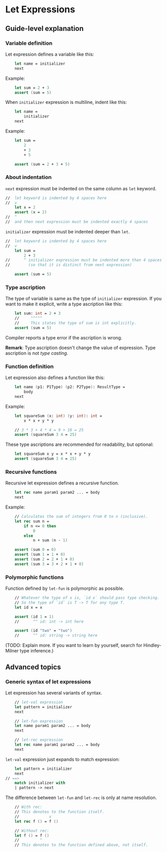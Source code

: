 # Let Expressions

## Guide-level explanation

### Variable definition

Let expression defines a variable like this:

```fsharp
    let name = initializer
    next
```

Example:

```fsharp
    let sum = 2 + 3
    assert (sum = 5)
```

When `initializer` expression is multiline, indent like this:

```fsharp
    let name =
        initializer
    next
```

Example:

```fsharp
    let sum =
        2
        + 3
        + 5

    assert (sum = 2 + 3 + 5)
```

### About indentation

`next` expression must be indented on the same column as `let` keyword.

```fsharp
//  let keyword is indented by 4 spaces here
//  v
    let x = 2
    assert (x = 2)
//  ^
//  and then next expression must be indented exactly 4 spaces
```

`initializer` expression must be indented deeper than `let`.

```fsharp
//  let keyword is indented by 4 spaces here
//  v
    let sum =
        2 + 3
//      ^ initializer expression must be indented more than 4 spaces
//        (so that it is distinct from next expression)

    assert (sum = 5)
```

### Type ascription

The type of variable is same as the type of `initializer` expression. If you want to make it explicit, write a type ascription like this:

```fsharp
    let sum: int = 2 + 3
    //     ^^^^^
    //     This states the type of sum is int explicitly.
    assert (sum = 5)
```

Compiler reports a type error if the ascription is wrong.

**Remark**: Type ascription doesn't change the value of expression. Type ascription is not *type casting*.

### Function definition

Let expression also defines a function like this:

```fsharp
    let name (p1: P1Type) (p2: P2Type): ResultType =
        body
    next
```

Example:

```fsharp
    let squareSum (x: int) (y: int): int =
        x * x + y * y

    // 3 * 3 + 4 * 4 = 9 + 16 = 25
    assert (squareSum 3 4 = 25)
```

These type ascriptions are recommended for readability, but optional:

```fsharp
    let squareSum x y = x * x + y * y
    assert (squareSum 3 4 = 25)
```

### Recursive functions

Recursive let expression defines a recursive function.

```fsharp
    let rec name param1 param2 ... = body
    next
```

Example:

```fsharp
    // Calculates the sum of integers from 0 to n (inclusive).
    let rec sum n =
        if n <= 0 then
            0
        else
            n + sum (n - 1)

    assert (sum 0 = 0)
    assert (sum 1 = 1 + 0)
    assert (sum 2 = 2 + 1 + 0)
    assert (sum 3 = 3 + 2 + 1 + 0)
```

### Polymorphic functions

Function defined by `let-fun` is polymorphic as possible.

```fsharp
    // Whatever the type of x is, `id x` should pass type checking.
    // So the type of `id` is T -> T for any type T.
    let id x = x

    assert (id 1 = 1)
    //      ^^ id: int -> int here

    assert (id "two" = "two")
    //      ^^ id: string -> string here
```

(TODO: Explain more. If you want to learn by yourself, search for Hindley-Milner type inference.)

## Advanced topics

### Generic syntax of let expressions

Let expression has several variants of syntax.

```fsharp
    // let-val expression
    let pattern = initializer
    next

    // let-fun expression
    let name param1 param2 ... = body
    next

    // let-rec expression
    let rec name param1 param2 ... = body
    next
```

`let-val` expression just expands to match expression:

```fsharp
    let pattern = initializer
    next
// ==>
    match initializer with
    | pattern -> next
```

The difference between `let-fun` and `let-rec` is only at name resolution.

```fsharp
    // With rec:
    // This denotes to the function itself.
    //             v
    let rec f () = f ()

    // Without rec:
    let f () = f ()
    //         ^
    // This denotes to the function defined above, not itself.
```
